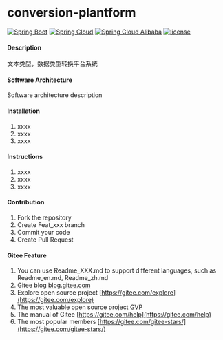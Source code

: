 # conversion-plantform
[![Spring Boot](https://img.shields.io/badge/spring--boot-2.2.1.RELEASE-brightgreen)](https://github.com/spring-projects/spring-boot)
[![Spring Cloud](https://img.shields.io/badge/spring--cloud-Hoxton.RELEASE-brightgreen)](https://github.com/spring-cloud)
[![Spring Cloud Alibaba](https://img.shields.io/badge/spring--cloud--alibaba-2.1.1.RELEASE-brightgreen)](https://github.com/alibaba/spring-cloud-alibaba)
[![license](https://img.shields.io/badge/License-Apache%202.0-blue.svg)](https://github.com/dlhf/conversion-platform/blob/master/LICENSE)

#### Description
文本类型，数据类型转换平台系统

#### Software Architecture
Software architecture description

#### Installation

1.  xxxx
2.  xxxx
3.  xxxx

#### Instructions

1.  xxxx
2.  xxxx
3.  xxxx

#### Contribution

1.  Fork the repository
2.  Create Feat_xxx branch
3.  Commit your code
4.  Create Pull Request


#### Gitee Feature

1.  You can use Readme\_XXX.md to support different languages, such as Readme\_en.md, Readme\_zh.md
2.  Gitee blog [blog.gitee.com](https://blog.gitee.com)
3.  Explore open source project [https://gitee.com/explore](https://gitee.com/explore)
4.  The most valuable open source project [GVP](https://gitee.com/gvp)
5.  The manual of Gitee [https://gitee.com/help](https://gitee.com/help)
6.  The most popular members  [https://gitee.com/gitee-stars/](https://gitee.com/gitee-stars/)
